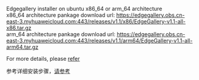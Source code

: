 Edgegallery installer  on ubuntu x86_64 or arm_64 architecture       
x86_64  architecture pankage download url: https://edgegallery.obs.cn-east-3.myhuaweicloud.com:443/releases/v1.1/x86/EdgeGallery-v1.1-all-x86.tar.gz  \
arm_64   architecture pankage download url: https://edgegallery.obs.cn-east-3.myhuaweicloud.com:443/releases/v1.1/arm64/EdgeGallery-v1.1-all-arm64.tar.gz  

For more details, please [refer](https://gitee.com/OSDT/dashboard/projects/edgegallery/installer/blob/master/ansible_install/README-cn.md)

参考详细安装步骤，[请参考](https://gitee.com/OSDT/dashboard/projects/edgegallery/installer/blob/master/ansible_install/README-cn.md)

